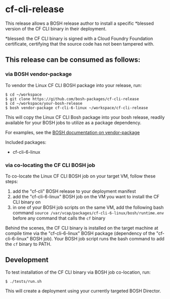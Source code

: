 # cf-cli-release

This release allows a BOSH release author to install a specific *blessed version of the CF CLI binary in their deployment.

*blessed: the CF CLI binary is signed with a Cloud Foundry Foundation certificate, certifying that the source code has not been tampered with.

## This release can be consumed as follows:

### via BOSH vendor-package

To vendor the Linux CF CLI BOSH package into your release, run:

```
$ cd ~/workspace
$ git clone https://github.com/bosh-packages/cf-cli-release
$ cd ~/workspace/your-bosh-release
$ bosh vendor-package cf-cli-6-linux ~/workspace/cf-cli-release
```

This will copy the Linux CF CLI Bosh package into your bosh release, readily available for your BOSH jobs to utilize as a package dependency.

For examples, see the [BOSH documentation on vendor-package](https://bosh.io/docs/package-vendoring.html)

Included packages:

* cf-cli-6-linux

### via co-locating the CF CLI BOSH job

To co-locate the Linux CF CLI BOSH job on your target VM, follow these steps:

1. add the "cf-cli" BOSH release to your deployment manifest
2. add the "cf-cli-6-linux" BOSH job on the VM you want to install the CF CLI binary on
3. in one of your BOSH job scripts on the same VM, add the following bash command `source /var/vcap/packages/cf-cli-6-linux/bosh/runtime.env` before any command that calls the `cf` binary

Behind the scenes, the CF CLI binary is installed on the target machine at compile time via the "cf-cli-6-linux" BOSH package (dependency of the "cf-cli-6-linux" BOSH job). Your BOSH job script runs the bash command to add the `cf` binary to PATH.

## Development

To test installation of the CF CLI binary via BOSH job co-location, run:

```
$ ./tests/run.sh
```

This will create a deployment using your currently targeted BOSH Director.

